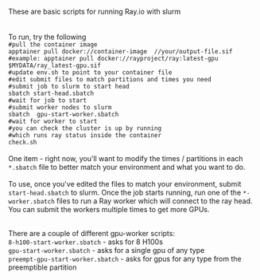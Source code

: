 These are basic scripts for running Ray.io with slurm<br> <br><br>
To run, try the following<br>
```#pull the container image```<br>
```apptainer pull docker://container-image  //your/output-file.sif```<br>
```#example: apptainer pull docker://rayproject/ray:latest-gpu $MYDATA/ray_latest-gpu.sif```<br>
```#update env.sh to point to your container file```<br>
```#edit submit files to match partitions and times you need```<br>
```#submit job to slurm to start head```<br>
```sbatch start-head.sbatch```<br>
```#wait for job to start```<br>
```#submit worker nodes to slurm```<br>
```sbatch  gpu-start-worker.sbatch```<br>
```#wait for worker to start```<br>
```#you can check the cluster is up by running```<br>
```#which runs ray status inside the container```<br>
```check.sh```<br>
<br>
One item - right now, you'll want to modify the times / partitions in each `*.sbatch` file to better match your environment and what you want to do.
<br><br>
To use, once you've edited the files to match your environment, submit `start-head.sbatch` to slurm.  Once the job starts running, run one of the `*-worker.sbatch` files to run a Ray worker which will connect to the ray head.  You can submit the workers multiple times to get more GPUs.<br><br>

There are a couple of different gpu-worker scripts: <br>
`8-h100-start-worker.sbatch`  - asks for 8 H100s<br>
`gpu-start-worker.sbatch` - asks for a single gpu of any type<br>
`preempt-gpu-start-worker.sbatch` - asks for gpus for any type from the preemptible partition<br>
